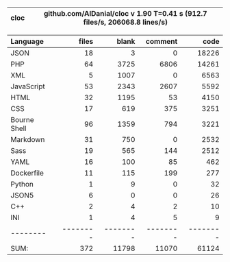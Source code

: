 
cloc|github.com/AlDanial/cloc v 1.90  T=0.41 s (912.7 files/s, 206068.8 lines/s)
--- | ---

Language|files|blank|comment|code
:-------|-------:|-------:|-------:|-------:
JSON|18|3|0|18226
PHP|64|3725|6806|14261
XML|5|1007|0|6563
JavaScript|53|2343|2607|5592
HTML|32|1195|53|4150
CSS|17|619|375|3251
Bourne Shell|96|1359|794|3221
Markdown|31|750|0|2532
Sass|19|565|144|2512
YAML|16|100|85|462
Dockerfile|11|115|199|277
Python|1|9|0|32
JSON5|6|0|0|26
C++|2|4|2|10
INI|1|4|5|9
--------|--------|--------|--------|--------
SUM:|372|11798|11070|61124
